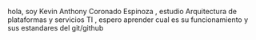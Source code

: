 hola, soy Kevin Anthony Coronado Espinoza , estudio Arquitectura de plataformas y servicios TI , espero aprender cual es su funcionamiento y sus estandares del git/github

